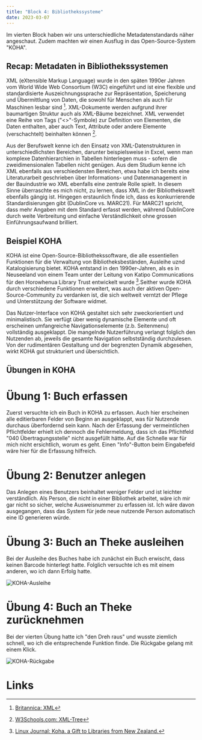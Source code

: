 ```yaml
---
title: "Block 4: Bibliothekssysteme"
date: 2023-03-07
---
```


Im vierten Block haben wir uns unterschiedliche Metadatenstandards näher angeschaut. Zudem machten wir einen Ausflug in das Open-Source-System "KOHA".

## Recap: Metadaten in Bibliothekssystemen

XML (eXtensible Markup Language) wurde in den späten 1990er Jahren vom World Wide Web Consortium (W3C) eingeführt und ist eine flexible und standardisierte Auszeichnungssprache zur Repräsentation, Speicherung und Übermittlung von Daten, die sowohl für Menschen als auch für Maschinen lesbar sind [^1]. XML-Dokumente werden aufgrund ihrer baumartigen Struktur auch als XML-Bäume bezeichnet. XML verwendet eine Reihe von Tags ("<>"-Symbole)  zur Definition von Elementen, die Daten enthalten, aber auch Text, Attribute oder andere  Elemente (verschachtelt) beinhalten können [^2]. 

Aus der Berufswelt kenne ich den Einsatz von XML-Datenstrukturen in unterschiedlichsten Bereichen, darunter beispielsweise in Excel, wenn man komplexe Datenhierarchien in Tabellen hinterlegen muss - sofern die zweidimensionalen Tabellen nicht genügen. Aus dem Studium kenne ich XML ebenfalls aus verschiedensten Bereichen, etwa habe ich bereits eine Literaturarbeit geschrieben über Informations- und Datenmanagement in der Bauindustrie wo XML ebenfalls eine zentrale Rolle spielt. In diesem Sinne überraschte es mich nicht, zu lernen, dass XML in der Bibliothekswelt ebenfalls gängig ist. Hingegen erstaunlich finde ich, dass es konkurrierende Standardisierungen gibt (DublinCore vs. MARC21). Für MARC21 spricht, dass mehr Angaben mit dem Standard erfasst werden, während DublinCore durch weite Verbreitung und einfache Verständlichkeit ohne grossen Einführungsaufwand brilliert.

## Beispiel KOHA

KOHA ist eine Open-Source-Bibliothekssoftware, die alle essentiellen Funktionen für die Verwaltung von Bibliotheksbeständen, Ausleihe uznd Katalogisierung bietet. KOHA entstand in den 1990er-Jahren, als es in Neuseeland von einem Team unter der Leitung von Katipo Communications für den Horowhenua Library Trust entwickelt wurde [^3].Seither wurde KOHA durch verschiedene Funktionen erweitert, was auch der aktiven Open-Source-Community zu verdanken ist, die sich weltweit verntzt der Pflege und Unterstützung der Software widmet.

Das Nutzer-Interface von KOHA gestaltet sich sehr zweckorientiert und minimalistisch. Sie verfügt über wenig dynamische Elemente und oft erscheinen umfangreiche Navigationselemente (z.b. Seitenmenu) vollständig ausgeklappt. Die mangelnde Nutzerführung verlangt folglich den Nutzenden ab, jeweils die gesamte Navigation selbstständig durchzulesen. Von der rudimentären Gestaltung und der begrenzten Dynamik abgesehen, wirkt KOHA gut strukturiert und übersichtlich.

## Übungen in KOHA

# Übung 1: Buch erfassen

Zuerst versuchte ich ein Buch in KOHA zu erfassen. Auch hier erscheinen alle editierbaren Felder von Beginn an ausgeklappt, was für Nutzende durchaus überfordernd sein kann. Nach der Erfassung der vermeintlichen Pflichtfelder erhielt ich dennoch die Fehlermeldung, dass ich das Pflichtfeld "040 Übertragungsstelle" nicht ausgefüllt hätte. Auf die Schnelle war für mich nicht ersichtlich, worum es geht. Einen "Info"-Button beim Eingabefeld wäre hier für die Erfassung hilfreich. 

# Übung 2: Benutzer anlegen

Das Anlegen eines Benutzers beinhaltet weniger Felder und ist leichter verständlich. Als Person, die nicht in einer Bibliothek arbeitet, wäre ich mir gar nicht so sicher, welche Ausweisnummer zu erfassen ist. Ich wäre davon ausgegangen, dass das System für jede neue nutzende Person automatisch eine ID generieren würde.

# Übung 3: Buch an Theke ausleihen

Bei der Ausleihe des Buches habe ich zunächst ein Buch erwischt, dass keinen Barcode hinterlegt hatte. Folglich versuchte ich es mit einem anderen, wo ich dann Erfolg hatte.

![KOHA-Ausleihe](/LeTaBu/assets/images/KOHA_Ausleihe.png)

# Übung 4: Buch an Theke zurücknehmen

Bei der vierten Übung hatte ich "den Dreh raus" und wusste ziemlich schnell, wo ich die entsprechende Funktion finde. Die Rückgabe gelang mit einem Klick.

![KOHA-Rückgabe](/LeTaBu/assets/images/KOHA_Rueckgabe.png)

# Links

[^1]:[ Britannica: XML]( https://www.britannica.com/technology/XML)
[^2]:[ W3Schools.com: XML-Tree](https://www.w3schools.com/xml/xml_tree.asp)
[^3]:[ Linux Journal: Koha. a Gift to Libraries from New Zealand.](https://www.linuxjournal.com/article/6350)